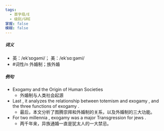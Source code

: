 ```yaml
---
tags:
  - 首字母/E
  - 级别/GRE
掌握: false
模糊: false
---
```

##### 词义
- 英：/ekˈsɒɡəmi/； 美：/ekˈsɑːɡəmi/
- #词性/n  外婚制；族外婚
##### 例句
- Exogamy and the Origin of Human Societies
	- 外婚制与人类社会起源
- Last , it analyzes the relationship between totemism and exogamy , and the three functions of exogamy .
	- 最后，本文分析了图腾崇拜和外婚制的关系，以及外婚制的三大功能。
- For two millennia , exogamy was a major Transgression for jews .
	- 两千年来，异族通婚一直是犹太人的一大禁忌。
